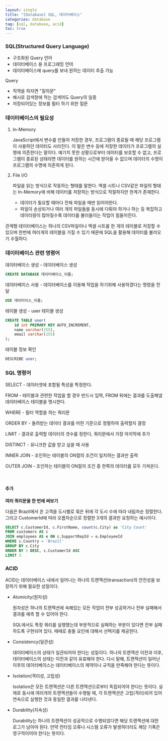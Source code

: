 ```yaml
---
layout: single
title: "[Database] SQL, 데이터베이스"
categories: database
tag: [sql, database, acid]
toc: true
---
```


### SQL(Structured Query Language)

- 구조화된 Query 언어
- 데이터베이스 용 프로그래밍 언어
- 데이터베이스에 query를 보내 원하는 데이터 추출 가능

Query

- 직역을 하자면 "질의문"
- 예시로 검색창에 적는 검색어도 Query의 일종
- 저장되어있는 정보를 필터 하기 위한 질문

### **데이터베이스의 필요성**

1. In-Memory

   JavaScript에서 변수를 만들어 저장한 경우, 프로그램이 종료될 때 해당 프로그램이 사용하던 데이터도 사라진다. 이 말은 변수 등에 저장한 데이터가 프로그램의 실행에 의존한다는 말이다. 예기치 못한 상황으로부터 데이터를 보호할 수 없고, 프로그램이 종료된 상태라면 데이터를 원하는 시간에 받아올 수 없으며 데이터의 수명이 프로그램의 수명에 의존하게 된다.

2. File I/O

   파일을 읽는 방식으로 작동하는 형태를 말한다. 엑셀 시트나 CSV같은 파일의 형태는 In-Memory에 비해 데이터를 저장하는 방식으로 적절하지만 한계가 존재한다.

   - 데이터가 필요할 때마다 전체 파일을 매번 읽어야한다.
   - 파일이 손상되거나 여러 개의 파일들을 동시에 다뤄야 하거나 하는 등 복잡하고 데이터량이 많아질수록 데이터를 불러들이는 작업이 힘들어진다.

관계형 데이터베이스는 하나의 CSV파일이나 엑셀 시트를 한 개의 테이블로 저장할 수 있으며 한번에 여러개의 테이블을 가질 수 있기 때문에 SQL을 활용해 데이터를 불러오기 수월하다.



### **데이터베이스 관련 명령어**

데이터베이스 생성 - 데이터베이스 생성

```sql
CREATE DATABASE 데이터베이스_이름;
```

데이터베이스 사용 - 데이터베이스를 이용해 작업을 하기위해 사용하겠다는 명령을 전달

```sql
USE 데이터이스_이름;
```

테이블 생성 -  user 테이블 생성

```sql
CREATE TABLE user(
	id int PRIMARY KEY AUTO_INCREMENT,
	name varchar(255),
	email varchar(255)
);
```

테이블 정보 확인

```sql
DESCRIBE user;
```

### **SQL 명령어**

SELECT - 데이터셋에 포함될 특성을 특정한다.

FROM - 테이블과 관련한 작업을 할 경우 반드시 입력, FROM 뒤에는 결과를 도출해낼 데이터베이스 테이블을 명시한다.

WHERE - 필터 역할을 하는 쿼리문

ORDER BY - 돌려받는 데이터 결과를 어떤 기준으로 정렬하여 출력할지 결정

LIMIT - 결과로 출력할 데이터의 갯수를 정한다, 쿼리문에서 가장 마지막에 추가

DISTINCT - 유니크한 값을 받고 싶을 때 사용

INNER JOIN - 조인하는 테이블의 ON절의 조건이 일치하는 결과만 출력

OUTER JOIN - 조인하는 테이블의 ON절의 조건 중 한쪽의 데이터를 모두 가져온다.

<br>

#### **추가**

**여러 쿼리문을 한 번에 써보기**

다음은 Brazil에서 온 고객을 도시별로 묶은 뒤에 각 도시 수에 따라 내림차순 정렬한다. 그리고 CustomerId에 따라 오름차순으로 정렬한 3개의 결과만 요청하는 예시이다.

```sql
SELECT c.CustomerId, c.FirstName, count(c.City) as 'City Count'
FROM customers AS c
JOIN employees AS e ON c.SupportRepId = e.EmployeeId
WHERE c.Country = 'Brazil'
GROUP BY c.City
ORDER BY 3 DESC, c.CustomerId ASC
LIMIT 3
```

### ACID

ACID는 데이터베이스 내에서 일어나는 하나의 트랜잭션(transaction)의 안전성을 보장하기 위해 필요한 성질이다.

- Atomicity(원자성)

  원자성은 하나의 트랜잭션에 속해있는 모든 작업이 전부 성공하거나 전부 실패해서 결과를 예측 할 수 있어야 한다.

  SQL에서도 특정 쿼리를 실행했는데 부분적으로 실패하는 부분이 있다면 전부 실패하도록 구현되어 있다. 때때로 충돌 요인에 대해서 선택지를 제공한다.

- Consistency(일관성)

  데이터베이스의 상태가 일관되어야 한다는 성질이다. 하나의 트랜잭션 이전과 이후, 데이터베이스의 상태는 이전과 같이 유효해야 한다. 다시 말해, 트랜잭션이 일어난 이후의 데이터베이스는 데이터베이스의 제약이나 규칙을 만족해야 한다는 뜻이다.

- Isolation(격리성, 고립성)

  Isolation은 모든 트랜잭션은 다른 트랜잭션으로부터 독립되어야 한다는 뜻이다. 실제로 동시에 여러개의 트랜잭션들이 수행될 때, 각 트랜젝션은 고립(격리)되어 있어 연속으로 실행한 것과 동일한 결과를 나타낸다.

- Durability(지속성)

  Durability는 하나의 트랜잭션이 성공적으로 수행되었다면 해당 트랜잭션에 대한 로그가 남아야 된다. 만약 런타임 오류나 시스템 오류가 발생하더라도 해당 기록은 영구적이어야 한다는 뜻이다.